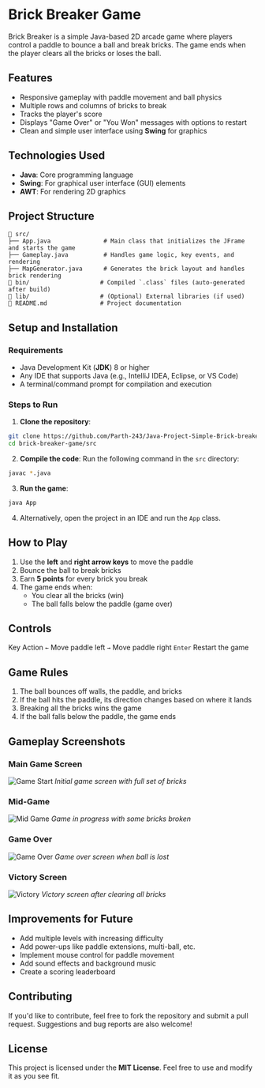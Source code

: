 # Brick Breaker Game

Brick Breaker is a simple Java-based 2D arcade game where players control a paddle to bounce a ball and break bricks. The game ends when the player clears all the bricks or loses the ball.

## Features

- Responsive gameplay with paddle movement and ball physics
- Multiple rows and columns of bricks to break
- Tracks the player's score
- Displays "Game Over" or "You Won" messages with options to restart
- Clean and simple user interface using **Swing** for graphics

## Technologies Used

- **Java**: Core programming language
- **Swing**: For graphical user interface (GUI) elements
- **AWT**: For rendering 2D graphics

## Project Structure

```
📂 src/
├── App.java               # Main class that initializes the JFrame and starts the game
├── Gameplay.java          # Handles game logic, key events, and rendering
├── MapGenerator.java      # Generates the brick layout and handles brick rendering
📂 bin/                    # Compiled `.class` files (auto-generated after build)
📂 lib/                    # (Optional) External libraries (if used)
📄 README.md               # Project documentation
```

## Setup and Installation

### Requirements

- Java Development Kit (**JDK**) 8 or higher
- Any IDE that supports Java (e.g., IntelliJ IDEA, Eclipse, or VS Code)
- A terminal/command prompt for compilation and execution

### Steps to Run

1. **Clone the repository**:

```bash
git clone https://github.com/Parth-243/Java-Project-Simple-Brick-breaker-game-.git
cd brick-breaker-game/src
```

2. **Compile the code**: Run the following command in the `src` directory:

```bash
javac *.java
```

3. **Run the game**:

```bash
java App
```

4. Alternatively, open the project in an IDE and run the `App` class.

## How to Play

1. Use the **left** and **right arrow keys** to move the paddle
2. Bounce the ball to break bricks
3. Earn **5 points** for every brick you break
4. The game ends when:
   - You clear all the bricks (win)
   - The ball falls below the paddle (game over)

## Controls

Key Action
`←` Move paddle left
`→` Move paddle right
`Enter` Restart the game

## Game Rules

1. The ball bounces off walls, the paddle, and bricks
2. If the ball hits the paddle, its direction changes based on where it lands
3. Breaking all the bricks wins the game
4. If the ball falls below the paddle, the game ends

## Gameplay Screenshots

### Main Game Screen

![Game Start](screenshots/GameStart.png)
_Initial game screen with full set of bricks_

### Mid-Game

![Mid Game](screenshots/midGame.png)
_Game in progress with some bricks broken_

### Game Over

![Game Over](screenshots/gameOver.png)
_Game over screen when ball is lost_

### Victory Screen

![Victory](screenshots/victory.png)
_Victory screen after clearing all bricks_

## Improvements for Future

- Add multiple levels with increasing difficulty
- Add power-ups like paddle extensions, multi-ball, etc.
- Implement mouse control for paddle movement
- Add sound effects and background music
- Create a scoring leaderboard

## Contributing

If you'd like to contribute, feel free to fork the repository and submit a pull request. Suggestions and bug reports are also welcome!

## License

This project is licensed under the **MIT License**. Feel free to use and modify it as you see fit.
